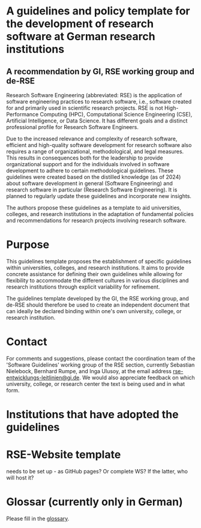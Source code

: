 # A guidelines and policy template for the development of research software at German research institutions
## A recommendation by GI, RSE working group and de-RSE

Research Software Engineering (abbreviated: RSE) is the application of software engineering practices to research software, i.e., software created for and primarily used in scientific research projects. RSE is not High-Performance Computing (HPC), Computational Science Engineering (CSE), Artificial Intelligence, or Data Science. It has different goals and a distinct professional profile for Research Software Engineers.

Due to the increased relevance and complexity of research software, efficient and high-quality software development for research software also requires a range of organizational, methodological, and legal measures.
This results in consequences both for the leadership to provide organizational support and for the individuals involved in software development to adhere to certain methodological guidelines. These guidelines were created based on the distilled knowledge (as of 2024) about software development in general (Software Engineering) and research software in particular (Research Software Engineering). It is planned to regularly update these guidelines and incorporate new insights.

The authors propose these guidelines as a template to aid universities, colleges, and research institutions in the adaptation of fundamental policies and recommendations for research projects involving research software.

# Purpose

This guidelines template proposes the establishment of specific guidelines within universities, colleges, and research institutions. It aims to provide concrete assistance for defining their own guidelines while allowing for flexibility to accommodate the different cultures in various disciplines and research institutions through explicit variability for refinement.

The guidelines template developed by the GI, the RSE working group, and de-RSE should therefore be used to create an independent document that can ideally be declared binding within one's own university, college, or research institution.

# Contact

For comments and suggestions, please contact the coordination team of the 'Software Guidelines' working group of the RSE section, currently Sebastian Nielebock, Bernhard Rumpe, and Inga Ulusoy, at the email address rse-entwicklungs-leitlinien@gi.de.
We would also appreciate feedback on which university, college, or research center the text is being used and in what form.

# Institutions that have adopted the guidelines

# RSE-Website template

needs to be set up - as GitHub pages? Or complete WS? If the latter, who will host it?

# Glossar (currently only in German)

Please fill in the [glossary](glossary.md).
